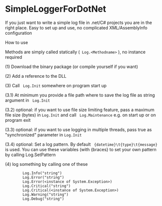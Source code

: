 # SimpleLoggerForDotNet
If you just want to write a simple log file in .net/C# projects you are in the right place. Easy to set up and use, no complicated XML/AssemblyInfo configuration

How to use

Methods are simply called statically (``` Log.<Methodname>``` ), no instance required

(1) Download the binary package (or compile yourself if you want)

(2) Add a reference to the DLL

(3) Call ``` Log.Init```  somewhere on program start up

(3.1) At minimum you provide a file path where to save the log file as string argument in ``` Log.Init``` 

(3.2) optional: if you want to use file size limiting feature, pass a maximum file size (bytes) in ``` Log.Init ```  and call ``` Log.Maintenance```  e.g. on start up or on program exit

(3.3) optional: if you want to use logging in multiple threads, pass true as "synchronized" parameter in ``` Log.Init ``` 

(3.4) optional: Set a log pattern. By default ``` {datetime}\t{type}\t{message}```  is used. You can use these variables (with {braces} to set your own pattern by calling Log.SetPattern

(4)  log something by calling one of these

```     
        Log.Info("string")         
        Log.Error("string")         
        Log.Error(<instance of System.Exception>)         
        Log.Critical("string") 
        Log.Critical(<instance of System.Exception>) 
        Log.Warning("string") 
        Log.Debug("string") 
 ```       
